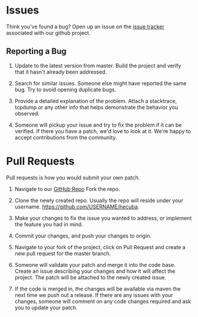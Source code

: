 # Issues

Think you've found a bug?   Open up an issue on the [issue tracker](https://github.com/WizeCommerce/hecuba/issues) associated with our github project.

## Reporting a Bug

1.  Update to the latest version from master.  Build the project and verify that it hasn't already been addressed.

2.  Search for similar issues.  Someone else might have reported the same bug.  Try to avoid opening duplicate bugs.

3.  Provide a detailed explanation of the problem.  Attach a stacktrace, tcpdump or any other info that helps demonstrate the behavior you observed.

4.  Someone will pickup your issue and try to fix the problem if it can be verified.  If there you have a patch, we'd love to look at it.  We're happy to accept contributions from the community.

# Pull Requests 

Pull requests is how you would submit your own patch.

1. Navigate to our [GitHub Repo](https://github.com/WizeCommerce/hecuba) Fork the repo.

2.  Clone the newly created repo.  Usually the repo will reside under your username.  https://github.com/USERNAME/hecuba.

3.  Make your changes to fix the issue you wanted to address, or implement the feature you had in mind.

4.  Commit your changes, and push your changes to origin.  

5.  Navigate to your fork of the project, click on Pull Request and create a new pull request for the master branch.

6.  Someone will validate your patch and merge it into the code base.  Create an issue describing your changes and how it will affect the project.  The patch will be attached to the newly created issue.  

7.  If the code is merged in, the changes will be available via maven the next time we push out a release.  If there are any issues with your changes, someone will comment on any code changes required and ask you to update your patch.    
